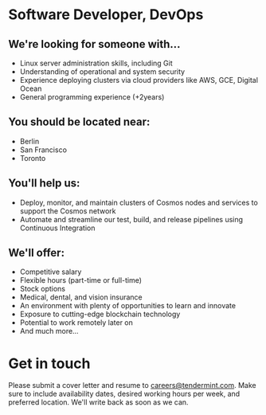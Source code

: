 # Software Developer, DevOps

## We're looking for someone with…
* Linux server administration skills, including Git
* Understanding of operational and system security
* Experience deploying clusters via cloud providers like AWS, GCE, Digital Ocean
* General programming experience (+2years)

## You should be located near:
* Berlin
* San Francisco
* Toronto

## You'll help us:
* Deploy, monitor, and maintain clusters of Cosmos nodes and services to support the Cosmos network
* Automate and streamline our test, build, and release pipelines using Continuous Integration

## We'll offer:
* Competitive salary
* Flexible hours (part-time or full-time)
* Stock options
* Medical, dental, and vision insurance
* An environment with plenty of opportunities to learn and innovate
* Exposure to cutting-edge blockchain technology
* Potential to work remotely later on
* And much more…

# Get in touch
Please submit a cover letter and resume to careers@tendermint.com. Make sure to include availability dates, desired working hours per week, and preferred location. We'll write back as soon as we can.
